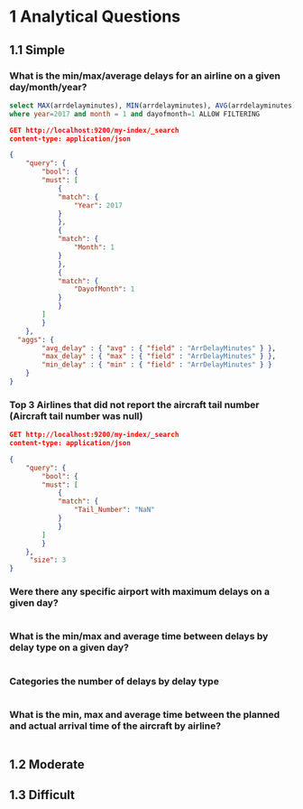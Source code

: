 # 1 Analytical Questions
## 1.1 Simple
### What is the min/max/average delays for an airline on a given day/month/year?  
```sql
select MAX(arrdelayminutes), MIN(arrdelayminutes), AVG(arrdelayminutes) from thirdeye_test.airlineontime
where year=2017 and month = 1 and dayofmonth=1 ALLOW FILTERING
```

```json
GET http://localhost:9200/my-index/_search
content-type: application/json

{
    "query": {
        "bool": {
        "must": [
            {
            "match": {
                "Year": 2017
            }
            },
            {
            "match": {
                "Month": 1
            }
            },
            {
            "match": {
                "DayofMonth": 1
            }
            }
        ]
        }
    },
  "aggs": {
        "avg_delay" : { "avg" : { "field" : "ArrDelayMinutes" } },
        "max_delay" : { "max" : { "field" : "ArrDelayMinutes" } },
        "min_delay" : { "min" : { "field" : "ArrDelayMinutes" } }
    }
}
```
### Top 3 Airlines that did not report the aircraft tail number (Aircraft tail number was null)
```json
GET http://localhost:9200/my-index/_search
content-type: application/json

{
    "query": {
        "bool": {
        "must": [
            {
            "match": {
                "Tail_Number": "NaN"
            }
            }
        ]
        }
    },
     "size": 3
}
```

### Were there any specific airport with maximum delays on a given day?
```json
```
### What is the min/max and average time between delays by delay type on a given day?
```json
```
### Categories the number of delays by delay type
```json
```
### What is the min, max and average time between the planned and actual arrival time of the aircraft by airline?
```json
```

## 1.2 Moderate
## 1.3 Difficult
